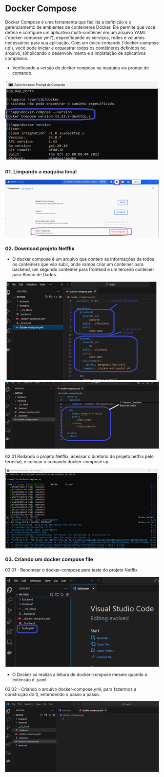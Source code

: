 # Docker Compose

Docker Compose é uma ferramenta que facilita a definição e o gerenciamento de ambientes de conteineres Docker. Ele permite que você defina e configure um aplicativo multi-contêiner em um arquivo YAML ('docker-compose.yml'), especificando os serviços, redes e volumes necessários para sua aplicação. Com um único comando ('docker-compose up'), você pode iniciar e orquestrar todos os contêineres definidos no arquivo, simplicando o desenvolvimento e a implatação de aplicativos complexos.

- Verificando a versão do docker compose na maquina via prompt de comando.

<img src="https://github.com/JosiTubaroski/Docker_Docker_Compose/blob/main/img/01_Verificar_Docker_Version.png">

### 01. Limpando a maquina local

<img src="https://github.com/JosiTubaroski/Docker_Docker_Compose/blob/main/img/02_Limpeza_Geral.png">

### 02. Download projeto Netflix

- O docker compose é um arquivo que contem as informações de todos os conteiners que vão subir, onde vamos criar um conteiner para backend, um segundo conteiner para frontend e um terceiro conteiner para Banco de Dados.

<img src="https://github.com/JosiTubaroski/Docker_Docker_Compose/blob/main/img/03_Compose_Back_Front.png">

<img src="https://github.com/JosiTubaroski/Docker_Docker_Compose/blob/main/img/04_Terceiro_Conteiner.png">

02.01 Rodando o projeto Netflix, acessar o diretorio do projeto netflix pelo terminal, e colocar o comando docker-compose up

<img src="https://github.com/JosiTubaroski/Docker_Docker_Compose/blob/main/img/05_Docker_Compose_Up.png">

### 03. Criando um docker compose file

03.01 - Renomear o docker-compose para teste do projeto Netflix

<img src="https://github.com/JosiTubaroski/Docker_Docker_Compose/blob/main/img/06_Renomear_Docker_Compose.png">

- O Docker só realiza a leitura de docker-compose mesmo quando a extensão é .yaml

03.02 - Criando o arquivo docker-compose.yml, para fazermos a construção do 0, entendendo o passo a passo.

<img src="https://github.com/JosiTubaroski/Docker_Docker_Compose/blob/main/img/07_Docker_Compose_yml.png">

















